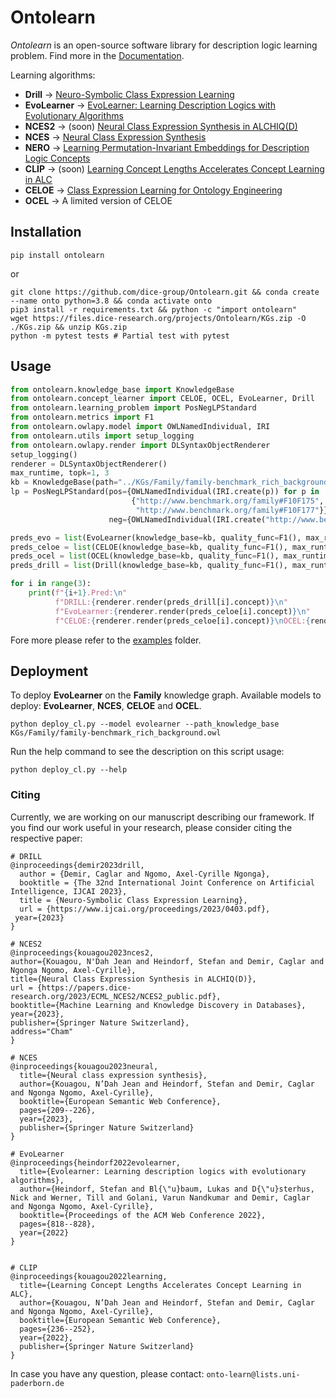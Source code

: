 # Ontolearn

*Ontolearn* is an open-source software library for description logic learning problem.
Find more in the [Documentation](https://ontolearn-docs-dice-group.netlify.app/usage/01_introduction).

Learning algorithms: 
- **Drill** &rarr; [Neuro-Symbolic Class Expression Learning](https://www.ijcai.org/proceedings/2023/0403.pdf)
- **EvoLearner** &rarr; [EvoLearner: Learning Description Logics with Evolutionary Algorithms](https://dl.acm.org/doi/abs/10.1145/3485447.3511925)
- **NCES2** &rarr; (soon) [Neural Class Expression Synthesis in ALCHIQ(D)](https://papers.dice-research.org/2023/ECML_NCES2/NCES2_public.pdf)
- **NCES** &rarr; [Neural Class Expression Synthesis](https://link.springer.com/chapter/10.1007/978-3-031-33455-9_13) 
- **NERO** &rarr; [Learning Permutation-Invariant Embeddings for Description Logic Concepts](https://link.springer.com/chapter/10.1007/978-3-031-30047-9_9)
- **CLIP** &rarr; (soon) [Learning Concept Lengths Accelerates Concept Learning in ALC](https://link.springer.com/chapter/10.1007/978-3-031-06981-9_14)
- **CELOE** &rarr; [Class Expression Learning for Ontology Engineering](https://www.sciencedirect.com/science/article/abs/pii/S1570826811000023)
- **OCEL** &rarr; A limited version of CELOE

## Installation

```shell
pip install ontolearn 
```
or
```shell
git clone https://github.com/dice-group/Ontolearn.git && conda create --name onto python=3.8 && conda activate onto 
pip3 install -r requirements.txt && python -c "import ontolearn"
wget https://files.dice-research.org/projects/Ontolearn/KGs.zip -O ./KGs.zip && unzip KGs.zip
python -m pytest tests # Partial test with pytest
```


## Usage

```python
from ontolearn.knowledge_base import KnowledgeBase
from ontolearn.concept_learner import CELOE, OCEL, EvoLearner, Drill
from ontolearn.learning_problem import PosNegLPStandard
from ontolearn.metrics import F1
from ontolearn.owlapy.model import OWLNamedIndividual, IRI
from ontolearn.utils import setup_logging
from ontolearn.owlapy.render import DLSyntaxObjectRenderer
setup_logging()
renderer = DLSyntaxObjectRenderer()
max_runtime, topk=1, 3
kb = KnowledgeBase(path="../KGs/Family/family-benchmark_rich_background.owl")
lp = PosNegLPStandard(pos={OWLNamedIndividual(IRI.create(p)) for p in
                           {"http://www.benchmark.org/family#F10F175",
                            "http://www.benchmark.org/family#F10F177"}},
                      neg={OWLNamedIndividual(IRI.create("http://www.benchmark.org/family#F9M142"))})

preds_evo = list(EvoLearner(knowledge_base=kb, quality_func=F1(), max_runtime=max_runtime).fit(lp).best_hypotheses(n=topk))
preds_celoe = list(CELOE(knowledge_base=kb, quality_func=F1(), max_runtime=max_runtime).fit(lp).best_hypotheses(n=topk))
preds_ocel = list(OCEL(knowledge_base=kb, quality_func=F1(), max_runtime=max_runtime).fit(lp).best_hypotheses(n=topk))
preds_drill = list(Drill(knowledge_base=kb, quality_func=F1(), max_runtime=max_runtime).fit(lp).best_hypotheses(n=topk))

for i in range(3):
    print(f"{i+1}.Pred:\n"
          f"DRILL:{renderer.render(preds_drill[i].concept)}\n"
          f"EvoLearner:{renderer.render(preds_celoe[i].concept)}\n"
          f"CELOE:{renderer.render(preds_celoe[i].concept)}\nOCEL:{renderer.render(preds_ocel[i].concept)}\n")
```

Fore more please refer to  the [examples](https://github.com/dice-group/Ontolearn/tree/develop/examples) folder.


## Deployment 


To deploy **EvoLearner** on the **Family** knowledge graph. Available models to deploy: **EvoLearner**, **NCES**, **CELOE** and **OCEL**.
```shell
python deploy_cl.py --model evolearner --path_knowledge_base KGs/Family/family-benchmark_rich_background.owl
```
Run the help command to see the description on this script usage:

```shell
python deploy_cl.py --help
```

### Citing
Currently, we are working on our manuscript describing our framework. 
If you find our work useful in your research, please consider citing the respective paper:
```
# DRILL
@inproceedings{demir2023drill,
  author = {Demir, Caglar and Ngomo, Axel-Cyrille Ngonga},
  booktitle = {The 32nd International Joint Conference on Artificial Intelligence, IJCAI 2023},
  title = {Neuro-Symbolic Class Expression Learning},
  url = {https://www.ijcai.org/proceedings/2023/0403.pdf},
 year={2023}
}

# NCES2
@inproceedings{kouagou2023nces2,
author={Kouagou, N'Dah Jean and Heindorf, Stefan and Demir, Caglar and Ngonga Ngomo, Axel-Cyrille},
title={Neural Class Expression Synthesis in ALCHIQ(D)},
url = {https://papers.dice-research.org/2023/ECML_NCES2/NCES2_public.pdf},
booktitle={Machine Learning and Knowledge Discovery in Databases},
year={2023},
publisher={Springer Nature Switzerland},
address="Cham"
}

# NCES
@inproceedings{kouagou2023neural,
  title={Neural class expression synthesis},
  author={Kouagou, N’Dah Jean and Heindorf, Stefan and Demir, Caglar and Ngonga Ngomo, Axel-Cyrille},
  booktitle={European Semantic Web Conference},
  pages={209--226},
  year={2023},
  publisher={Springer Nature Switzerland}
}

# EvoLearner
@inproceedings{heindorf2022evolearner,
  title={Evolearner: Learning description logics with evolutionary algorithms},
  author={Heindorf, Stefan and Bl{\"u}baum, Lukas and D{\"u}sterhus, Nick and Werner, Till and Golani, Varun Nandkumar and Demir, Caglar and Ngonga Ngomo, Axel-Cyrille},
  booktitle={Proceedings of the ACM Web Conference 2022},
  pages={818--828},
  year={2022}
}


# CLIP
@inproceedings{kouagou2022learning,
  title={Learning Concept Lengths Accelerates Concept Learning in ALC},
  author={Kouagou, N’Dah Jean and Heindorf, Stefan and Demir, Caglar and Ngonga Ngomo, Axel-Cyrille},
  booktitle={European Semantic Web Conference},
  pages={236--252},
  year={2022},
  publisher={Springer Nature Switzerland}
}
```

In case you have any question, please contact:  ```onto-learn@lists.uni-paderborn.de```
